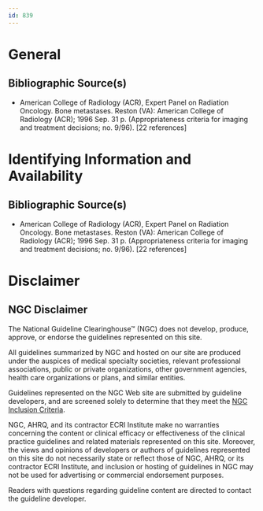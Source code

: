 ```yaml
---
id: 839
---
```


# General

## Bibliographic Source(s)

- American College of Radiology (ACR), Expert Panel on Radiation Oncology. Bone metastases. Reston (VA): American College of Radiology (ACR); 1996 Sep. 31 p. (Appropriateness criteria for imaging and treatment decisions; no. 9/96). [22 references]

# Identifying Information and Availability

## Bibliographic Source(s)

- American College of Radiology (ACR), Expert Panel on Radiation Oncology. Bone metastases. Reston (VA): American College of Radiology (ACR); 1996 Sep. 31 p. (Appropriateness criteria for imaging and treatment decisions; no. 9/96). [22 references]

# Disclaimer

## NGC Disclaimer

The National Guideline Clearinghouse™ (NGC) does not develop, produce, approve, or endorse the guidelines represented on this site.

All guidelines summarized by NGC and hosted on our site are produced under the auspices of medical specialty societies, relevant professional associations, public or private organizations, other government agencies, health care organizations or plans, and similar entities.

Guidelines represented on the NGC Web site are submitted by guideline developers, and are screened solely to determine that they meet the [NGC Inclusion Criteria](/help-and-about/summaries/inclusion-criteria).

NGC, AHRQ, and its contractor ECRI Institute make no warranties concerning the content or clinical efficacy or effectiveness of the clinical practice guidelines and related materials represented on this site. Moreover, the views and opinions of developers or authors of guidelines represented on this site do not necessarily state or reflect those of NGC, AHRQ, or its contractor ECRI Institute, and inclusion or hosting of guidelines in NGC may not be used for advertising or commercial endorsement purposes.

Readers with questions regarding guideline content are directed to contact the guideline developer.

